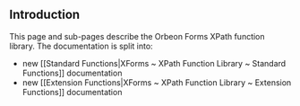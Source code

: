## Introduction

<!-- toc -->

This page and sub-pages describe the Orbeon Forms XPath function library. The documentation is split into:

- new [[Standard Functions|XForms ~ XPath Function Library ~ Standard Functions]] documentation
- new [[Extension Functions|XForms ~ XPath Function Library ~ Extension Functions]] documentation
